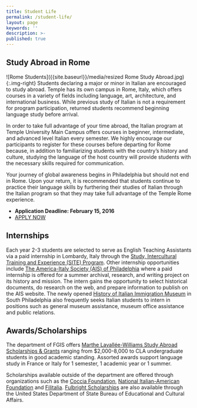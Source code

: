 ```yaml
---
title: Student Life
permalink: /student-life/
layout: page
keywords: ''
description: >- 
published: true
---
```


## Study Abroad in Rome
![Rome Students]({{site.baseurl}}/media/resized Rome Study Abroad.jpg){:.img-right}
Students declaring a major or minor in Italian are encouraged to study abroad. Temple has its own campus in Rome, Italy, which offers courses in a variety of fields including language, art, architecture, and international business. While previous study of Italian is not a requirement for program participation, returned students recommend beginning language study before arrival.

In order to take full advantage of your time abroad, the Italian program at Temple University Main Campus offers courses in beginner, intermediate, and advanced level Italian every semester. We highly encourage our participants to register for these courses before departing for Rome because, in addition to familiarizing students with the country’s history and culture, studying the language of the host country will provide students with the necessary skills required for communication.

Your journey of global awareness begins in Philadelphia but should not end in Rome. Upon your return, it is recommended that students continue to practice their language skills by furthering their studies of Italian through the Italian program so that they may take full advantage of the Temple Rome experience.

- **Application Deadline: February 15, 2016** <br>
- [APPLY NOW](https://studyabroad.temple.edu/sites/temple-rome-undergraduate-summer) <br>

## Internships
Each year 2-3 students are selected to serve as English Teaching Assistants via a paid internship in Lombardy, Italy through the [Study, Intercultural Training and Experience (SITE) Program](http://www.dickinson.edu/info/20126/italian_and_italian_studies/181/internshipjob_opportunities/2). Other internship opportunities include [The America-Italy Society (AIS) of Philadelphia](http://www.aisphila.org/) where a paid internship is offered for a summer archival, research, and writing project on its history and mission. The intern gains the opportunity to select historical documents, do research on the web, and prepare information to publish on the AIS website. The newly opened [History of Italian Immigration Museum](http://www.filitaliainternational.com/museum-main) in South Philadelphia also frequently seeks Italian students to intern in positions such as general museum assistance, museum office assistance and public relations.

## Awards/Scholarships
The department of FGIS offers [Marthe Lavallée-Williams Study Abroad Scholarships & Grants](https://form.jotform.com/jsform/80604448772158) ranging from $2,000-8,000 to CLA undergraduate students in good academic standing. Assorted awards support language study in France or Italy for 1 semester, 1 academic year or 1 summer.

Scholarships available outside of the department are offered through organizations such as the [Coccia Foundation](http://www.cocciafoundation.org/), [National Italian-American Foundation](https://www.niaf.org/programs/scholarships/) and [Filitalia](http://www.filitaliainternational.com/?q=node/8). [Fulbright Scholarships](http://www.cies.org/) are also available through the United States Department of State Bureau of Educational and Cultural Affairs.
